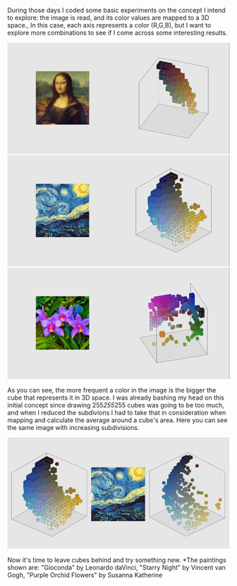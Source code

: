During those days I coded some basic experiments on the concept I intend to explore: the image is read, and its color values are mapped to a 3D space., In this case, each axis represents a color (R,G,B), but I want to explore more combinations to see if I come across some interesting results.

![gioconda](project_images/02gioconda.png?raw=true "gioconda")
![stars](project_images/02stars.png?raw=true "stars")
![flowers](project_images/03flowers.png?raw=true "flowers")

As you can see, the more frequent a color in the image is the bigger the cube that represents it in 3D space. I was already bashing my head on this initial concept since drawing 255*255*255 cubes was going to be too much, and when I reduced the subdivions I had to take that in consideration when mapping and calculate the average around a cube's area. Here you can see the same image with increasing subdivisions.

![starsC](project_images/03starsComparison.png?raw=true "starsC")

Now it's time to leave cubes behind and try something new.
*The paintings shown are: "Gioconda" by Leonardo daVinci, "Starry Night" by Vincent van Gogh, "Purple Orchid Flowers" by Susanna Katherine
